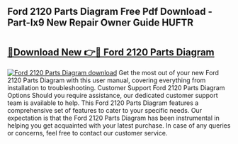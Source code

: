 ## Ford 2120 Parts Diagram Free Pdf Download - Part-Ix9 New Repair Owner Guide HUFTR

# <h2><a href="http://dfpyj9.blite.top/?on=Ford+2120+Parts+Diagram">🔗Download New 👉🔴 Ford 2120 Parts Diagram</a></h2>

[![Ford 2120 Parts Diagram download](https://i.imgur.com/lujVjoI.png)](http://dfpyj9.blite.top/?on=Ford+2120+Parts+Diagram)
Get the most out of your new Ford 2120 Parts Diagram with this user manual, covering everything from installation to troubleshooting. Customer Support Ford 2120 Parts Diagram Options Should you require assistance, our dedicated customer support team is available to help. This Ford 2120 Parts Diagram features a comprehensive set of features to cater to your specific needs. Our expectation is that the Ford 2120 Parts Diagram has been instrumental in helping you get acquainted with your latest purchase. In case of any queries or concerns, feel free to contact our customer service.
